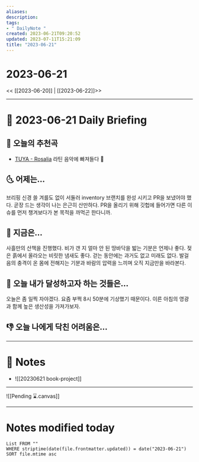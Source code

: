 ```yaml
---
aliases: 
description:
tags:
- " DailyNote "
created: 2023-06-21T09:20:52
updated: 2023-07-11T15:21:09
title: "2023-06-21"
---
```


# 2023-06-21

<< [[2023-06-20]] | [[2023-06-22]]>>

---
# 📅 2023-06-21 Daily Briefing

## 🎵 오늘의 추천곡

- [TUYA - Rosalia](https://www.youtube.com/watch?v=F84pjEryeC0)  라틴 음악에 빠져들다 🎵

## 🌜 어제는...

브리핑 신경 쓸 겨를도 없이 서둘러 inventory 브랜치를 완성 시키고 PR을 보냈어야 했다. 곧장 드는 생각이 나는 은근히 산만하다. PR을 올리기 위해 깃헙에 들어가면 다른 이슈를 먼저 챙겨보다가 본 목적을 까먹곤 한다니까.

## 🙌 지금은...

사흘만의 산책을 진행했다. 비가 갠 지 얼마 안 된 땅바닥을 밟는 기분은 언제나 좋다. 젖은 흙에서 올라오는 비릿한 냄새도 좋다. 걷는 동안에는 과거도 없고 미래도 없다. 발걸음의 충격이 온 몸에 전해지는 기분과 바람의 압력을 느끼며 오직 지금만을 바라본다.

## 🚀 오늘 내가 달성하고자 하는 것들은...

오늘은 좀 일찍 자야겠다. 요즘 부쩍 8시 50분에 기상했기 때문이다. 이른 아침의 영광과 함께 높은 생산성을 가져가보자.

## 👎 오늘 나에게 닥친 어려움은...


---

# 📝 Notes

- ![[20230621 book-project]]

___

![[Pending ⌛.canvas]]

---
# Notes modified today

```dataview
List FROM "" 
WHERE striptime(date(file.frontmatter.updated)) = date("2023-06-21") 
SORT file.mtime asc
```
